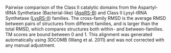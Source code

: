 Pairwise comparison of the Class II catalytic domains from the Aspartyl-tRNA Synthetase (Bacterial-like) (<a href='/class2/asp1'>AspRS-B</a>) and Class II Lysyl-tRNA Synthetase (<a href='/class2/lys'>LysRS-II</a>) families. 
	The cross-family RMSD is the average RMSD between pairs of structures from different families, and is
	 larger than the total RMSD, which compares structures both within- and between-families. TM scores are bound between 0 and 1. 
	 This alignment was generated automatically using 3DCOMB (Wang et al. 2011) and was not corrected with any manual adjustment.
